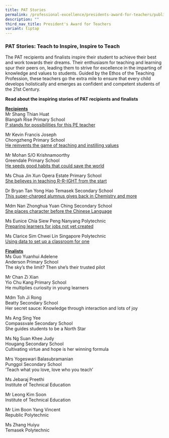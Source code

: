 ```yaml
---
title: PAT Stories
permalink: /professional-excellence/presidents-award-for-teachers/publication/
description: ""
third_nav_title: President's Award for Teachers
variant: tiptap
---
```

<h3>PAT Stories: Teach to Inspire, Inspire to Teach</h3>
<p>The PAT recipients and finalists inspire their student to achieve their
best and work towards their dreams. Their enthusiasm for teaching and learning
spur their peers on, leading them to strive for excellence in the imparting
of knowledge and values to students.&nbsp;Guided by the Ethos of the Teaching
Profession, these teachers go the extra mile to ensure that every child
develops holistically and emerges as confident and competent students of
the 21st&nbsp;Century.</p>
<p><strong>Read about the inspiring stories of PAT recipients and finalists</strong>
</p>
<p><strong><u>Recipients</u></strong>
<br>Mr Shang Thian Huat
<br>Blangah Rise Primary School
<br><a href="https://www.schoolbag.edu.sg/story/p-stands-for-possibilities-for-this-pe-teacher/" rel="noopener noreferrer nofollow" target="_blank">P stands for possibilities for this PE teacher</a>
</p>
<p>Mr Kevin Francis Joseph
<br>Chongzheng Primary School
<br><a href="https://www.schoolbag.edu.sg/story/he-reinvents-the-game-of-teaching-and-instilling-values/" rel="noopener noreferrer nofollow" target="_blank">He reinvents the game of teaching and instilling values</a>
</p>
<p>Mr Mohan S/O Krishnamoorthy
<br>Greendale Primary School
<br><a href="https://www.schoolbag.edu.sg/story/he-seeds-good-habits-that-could-save-the-world/" rel="noopener noreferrer nofollow" target="_blank">He seeds good habits that could save the world</a>
</p>
<p>Ms Chua Jin Xun Opera Estate Primary School
<br><a href="https://www.schoolbag.edu.sg/story/she-believes-in-teaching-r-r-ight-from-the-start/" rel="noopener noreferrer nofollow" target="_blank">She believes in teaching R-R-IGHT from the start</a>
</p>
<p>Dr Bryan Tan Yong Hao Temasek Secondary School
<br><a href="https://www.schoolbag.edu.sg/story/this-super-charged-alumnus-gives-back-in-chemistry-and-more/" rel="noopener noreferrer nofollow" target="_blank">This super-charged alumnus gives back in Chemistry and more</a>
</p>
<p>Mdm Nan Zhonghua Yuan Ching Secondary School
<br><a href="https://www.schoolbag.edu.sg/story/she-places-character-before-the-chinese-language/" rel="noopener noreferrer nofollow" target="_blank">She places character before the Chinese Language</a>
</p>
<p>Ms Eunice Chia Siew Peng Nanyang Polytechnic
<br><a href="https://www.schoolbag.edu.sg/story/preparing-learners-for-jobs-not-yet-created/" rel="noopener noreferrer nofollow" target="_blank">Preparing learners for jobs not yet created</a>
</p>
<p>Ms Clarice Sim Chwei Lin Singapore Polytechnic
<br><a href="https://www.schoolbag.edu.sg/story/using-data-to-set-up-a-classroom-for-one/" rel="noopener noreferrer nofollow" target="_blank">Using data to set up a classroom for one</a>
</p>
<p><strong><u>Finalists</u></strong>
<br>Ms Guo Yuanhui Adelene
<br>Anderson Primary School
<br>The sky’s the limit? Then she’s their trusted pilot</p>
<p>Mr Chan Zi Xian
<br>Yio Chu Kang Primary School
<br>He multiplies curiosity in young learners</p>
<p>Mdm Toh Ji Rong
<br>Beatty Secondary School
<br>Her secret sauce: Knowledge through interaction and lots of joy</p>
<p>Ms Ang Sing Yee
<br>Compassvale Secondary School
<br>She guides students to be a North Star</p>
<p>Ms Ng Suan Khee Judy
<br>Hougang Secondary School
<br>Cultivating virtue and hope is her winning formula</p>
<p>Mrs Yogeswari Balasubramanian
<br>Punggol Secondary School
<br>‘Teach what you love, love who you teach’</p>
<p>Ms Jebaraj Preethi
<br>Institute of Technical Education</p>
<p>Mr Leong Kim Soon
<br>Institute of Technical Education</p>
<p>Mr Lim Boon Yang Vincent
<br>Republic Polytechnic</p>
<p>Ms Zhang Huiyu
<br>Temasek Polytechnic</p>
<p>
<br>
<br>
</p>